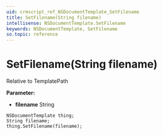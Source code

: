 ```yaml
---
uid: crmscript_ref_NSDocumentTemplate_SetFilename
title: SetFilename(String filename)
intellisense: NSDocumentTemplate.SetFilename
keywords: NSDocumentTemplate, GetFilename
so.topic: reference
---
```


# SetFilename(String filename)

Relative to TemplatePath

**Parameter:** 
 - **filename** String

```crmscript
NSDocumentTemplate thing;
String filename;
thing.SetFilename(filename);
```


